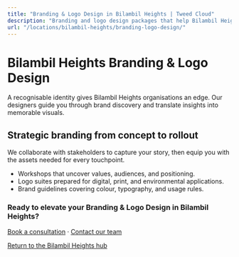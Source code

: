 ```yaml
---
title: "Branding & Logo Design in Bilambil Heights | Tweed Cloud"
description: "Branding and logo design packages that help Bilambil Heights organisations stand out."
url: "/locations/bilambil-heights/branding-logo-design/"
---
```


# Bilambil Heights Branding & Logo Design

A recognisable identity gives Bilambil Heights organisations an edge. Our designers guide you through brand discovery and translate insights into memorable visuals.

## Strategic branding from concept to rollout

We collaborate with stakeholders to capture your story, then equip you with the assets needed for every touchpoint.

- Workshops that uncover values, audiences, and positioning.
- Logo suites prepared for digital, print, and environmental applications.
- Brand guidelines covering colour, typography, and usage rules.

### Ready to elevate your Branding & Logo Design in Bilambil Heights?

[Book a consultation](/consultation/) · [Contact our team](/contact/)

[Return to the Bilambil Heights hub](/locations/bilambil-heights/)
